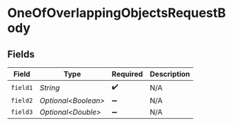 # OneOfOverlappingObjectsRequestBody


## Fields

| Field                | Type                 | Required             | Description          |
| -------------------- | -------------------- | -------------------- | -------------------- |
| `field1`             | *String*             | :heavy_check_mark:   | N/A                  |
| `field2`             | *Optional\<Boolean>* | :heavy_minus_sign:   | N/A                  |
| `field3`             | *Optional\<Double>*  | :heavy_minus_sign:   | N/A                  |